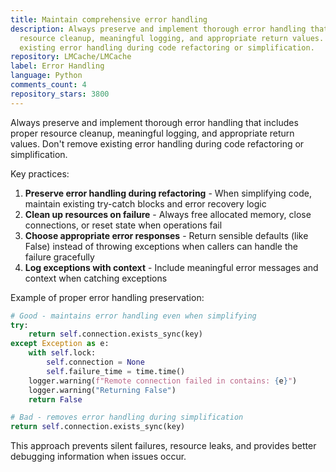 ```yaml
---
title: Maintain comprehensive error handling
description: Always preserve and implement thorough error handling that includes proper
  resource cleanup, meaningful logging, and appropriate return values. Don't remove
  existing error handling during code refactoring or simplification.
repository: LMCache/LMCache
label: Error Handling
language: Python
comments_count: 4
repository_stars: 3800
---
```


Always preserve and implement thorough error handling that includes proper resource cleanup, meaningful logging, and appropriate return values. Don't remove existing error handling during code refactoring or simplification.

Key practices:
1. **Preserve error handling during refactoring** - When simplifying code, maintain existing try-catch blocks and error recovery logic
2. **Clean up resources on failure** - Always free allocated memory, close connections, or reset state when operations fail
3. **Choose appropriate error responses** - Return sensible defaults (like False) instead of throwing exceptions when callers can handle the failure gracefully
4. **Log exceptions with context** - Include meaningful error messages and context when catching exceptions

Example of proper error handling preservation:
```python
# Good - maintains error handling even when simplifying
try:
    return self.connection.exists_sync(key)
except Exception as e:
    with self.lock:
        self.connection = None
        self.failure_time = time.time()
    logger.warning(f"Remote connection failed in contains: {e}")
    logger.warning("Returning False")
    return False

# Bad - removes error handling during simplification
return self.connection.exists_sync(key)
```

This approach prevents silent failures, resource leaks, and provides better debugging information when issues occur.